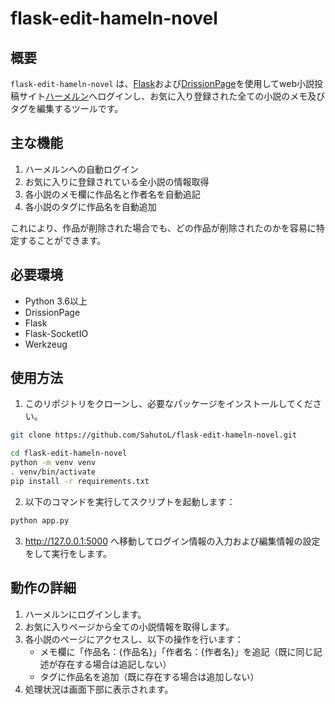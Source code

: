 
# flask-edit-hameln-novel

## 概要
`flask-edit-hameln-novel` は、[Flask](https://flask.palletsprojects.com/en/3.0.x/)および[DrissionPage](https://github.com/g1879/DrissionPage)を使用してweb小説投稿サイト[ハーメルン](https://syosetu.org)へログインし、お気に入り登録された全ての小説のメモ及びタグを編集するツールです。


## 主な機能

1. ハーメルンへの自動ログイン
2. お気に入りに登録されている全小説の情報取得
3. 各小説のメモ欄に作品名と作者名を自動追記
4. 各小説のタグに作品名を自動追加

これにより、作品が削除された場合でも、どの作品が削除されたのかを容易に特定することができます。


## 必要環境

- Python 3.6以上
- DrissionPage
- Flask
- Flask-SocketIO
- Werkzeug


## 使用方法

1. このリポジトリをクローンし、必要なパッケージをインストールしてください。

```bash
git clone https://github.com/SahutoL/flask-edit-hameln-novel.git

cd flask-edit-hameln-novel
python -m venv venv
. venv/bin/activate
pip install -r requirements.txt
```

2. 以下のコマンドを実行してスクリプトを起動します：

```bash
python app.py
```

3. http://127.0.0.1:5000 へ移動してログイン情報の入力および編集情報の設定をして実行をします。

## 動作の詳細

1. ハーメルンにログインします。
2. お気に入りページから全ての小説情報を取得します。
3. 各小説のページにアクセスし、以下の操作を行います：
   - メモ欄に「作品名：{作品名}」「作者名：{作者名}」を追記（既に同じ記述が存在する場合は追記しない）
   - タグに作品名を追加（既に存在する場合は追加しない）
4. 処理状況は画面下部に表示されます。


